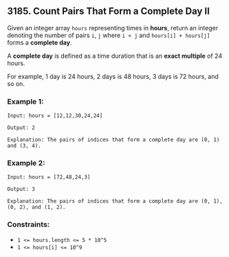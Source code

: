 ## 3185. Count Pairs That Form a Complete Day II

Given an integer array ```hours``` representing times in **hours**, return an integer denoting the number of pairs ```i```, ```j``` where ```i < j``` and ```hours[i] + hours[j]``` forms a **complete day**.

A **complete day** is defined as a time duration that is an **exact multiple** of 24 hours.

For example, 1 day is 24 hours, 2 days is 48 hours, 3 days is 72 hours, and so on.

### Example 1:
```
Input: hours = [12,12,30,24,24]

Output: 2

Explanation: The pairs of indices that form a complete day are (0, 1) and (3, 4).
```
### Example 2:
```
Input: hours = [72,48,24,3]

Output: 3

Explanation: The pairs of indices that form a complete day are (0, 1), (0, 2), and (1, 2).
```

### Constraints:

* ```1 <= hours.length <= 5 * 10^5```
* ```1 <= hours[i] <= 10^9```
